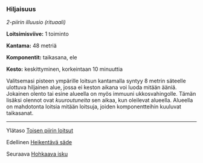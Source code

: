 ### Hiljaisuus

*2-piirin illuusio (rituaali)*

**Loitsimisviive:** 1 toiminto

**Kantama:** 48 metriä

**Komponentit:** taikasana, ele

**Kesto:** keskittyminen, korkeintaan 10 minuuttia

Valitsemasi pisteen ympärille loitsun kantamalla syntyy 8 metrin säteelle ulottuva hiljainen alue, jossa ei keston aikana voi luoda mitään ääniä. Jokainen olento tai esine alueella on myös immuuni ukkosvahingolle. Tämän lisäksi olennot ovat *kuuroutuneita* sen aikaa, kun oleilevat alueella. Alueella on mahdotonta loitsia mitään loitsuja, joiden komponentteihin kuuluvat taikasanat.	

----

Ylätaso [Toisen piirin loitsut](2_piirin_loitsut)

Edellinen [Heikentävä säde](Heikentävä_säde)

Seuraava [Hohkaava isku](Hohkaava_isku)
